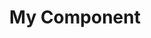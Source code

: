 ---
title: My Component
cascade:
- build:
    list: local
    publishResources: true
    render: never
---